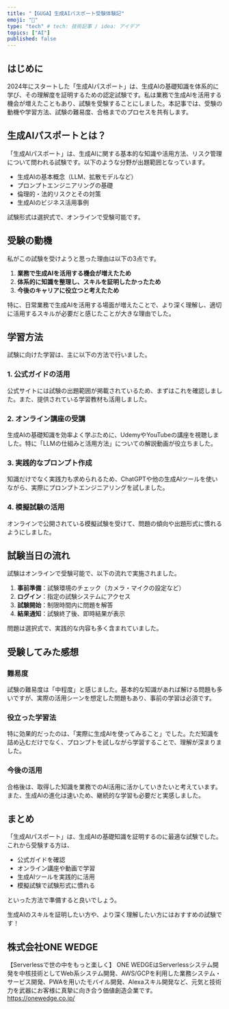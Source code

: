 ```yaml
---
title: "【GUGA】生成AIパスポート受験体験記"
emoji: "🛂"
type: "tech" # tech: 技術記事 / idea: アイデア
topics: ["AI"]
published: false
---
```


## はじめに

2024年にスタートした「生成AIパスポート」は、生成AIの基礎知識を体系的に学び、その理解度を証明するための認定試験です。私は業務で生成AIを活用する機会が増えたこともあり、試験を受験することにしました。本記事では、受験の動機や学習方法、試験の難易度、合格までのプロセスを共有します。

## 生成AIパスポートとは？

「生成AIパスポート」は、生成AIに関する基本的な知識や活用方法、リスク管理について問われる試験です。以下のような分野が出題範囲となっています。

- 生成AIの基本概念（LLM、拡散モデルなど）
- プロンプトエンジニアリングの基礎
- 倫理的・法的リスクとその対策
- 生成AIのビジネス活用事例

試験形式は選択式で、オンラインで受験可能です。

## 受験の動機

私がこの試験を受けようと思った理由は以下の3点です。

1. **業務で生成AIを活用する機会が増えたため**
2. **体系的に知識を整理し、スキルを証明したかったため**
3. **今後のキャリアに役立つと考えたため**

特に、日常業務で生成AIを活用する場面が増えたことで、より深く理解し、適切に活用するスキルが必要だと感じたことが大きな理由でした。

## 学習方法

試験に向けた学習は、主に以下の方法で行いました。

### 1. 公式ガイドの活用

公式サイトには試験の出題範囲が掲載されているため、まずはこれを確認しました。また、提供されている学習教材も活用しました。

### 2. オンライン講座の受講

生成AIの基礎知識を効率よく学ぶために、UdemyやYouTubeの講座を視聴しました。特に「LLMの仕組みと活用方法」についての解説動画が役立ちました。

### 3. 実践的なプロンプト作成

知識だけでなく実践力も求められるため、ChatGPTや他の生成AIツールを使いながら、実際にプロンプトエンジニアリングを試しました。

### 4. 模擬試験の活用

オンラインで公開されている模擬試験を受けて、問題の傾向や出題形式に慣れるようにしました。

## 試験当日の流れ

試験はオンラインで受験可能で、以下の流れで実施されました。

1. **事前準備**：試験環境のチェック（カメラ・マイクの設定など）
2. **ログイン**：指定の試験システムにアクセス
3. **試験開始**：制限時間内に問題を解答
4. **結果通知**：試験終了後、即時結果が表示

問題は選択式で、実践的な内容も多く含まれていました。

## 受験してみた感想

### 難易度

試験の難易度は「中程度」と感じました。基本的な知識があれば解ける問題も多いですが、実際の活用シーンを想定した問題もあり、事前の学習は必須です。

### 役立った学習法

特に効果的だったのは、「実際に生成AIを使ってみること」でした。ただ知識を詰め込むだけでなく、プロンプトを試しながら学習することで、理解が深まりました。

### 今後の活用

合格後は、取得した知識を業務でのAI活用に活かしていきたいと考えています。また、生成AIの進化は速いため、継続的な学習も必要だと実感しました。

## まとめ

「生成AIパスポート」は、生成AIの基礎知識を証明するのに最適な試験でした。これから受験する方は、

- 公式ガイドを確認
- オンライン講座や動画で学習
- 生成AIツールを実践的に活用
- 模擬試験で試験形式に慣れる

といった方法で準備すると良いでしょう。

生成AIのスキルを証明したい方や、より深く理解したい方にはおすすめの試験です！

## 株式会社ONE WEDGE
【Serverlessで世の中をもっと楽しく】
ONE WEDGEはServerlessシステム開発を中核技術としてWeb系システム開発、AWS/GCPを利用した業務システム・サービス開発、PWAを用いたモバイル開発、Alexaスキル開発など、元気と技術力を武器にお客様に真摯に向き合う価値創造企業です。
https://onewedge.co.jp/